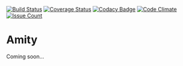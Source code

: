 [![Build Status](https://travis-ci.org/andela-akhenda/cp1a.svg?branch=develop)](https://travis-ci.org/andela-akhenda/cp1a)
[![Coverage Status](https://coveralls.io/repos/github/andela-akhenda/cp1a/badge.svg?branch=develop?update=2)](https://coveralls.io/github/andela-akhenda/cp1a?branch=develop)
[![Codacy Badge](https://api.codacy.com/project/badge/Grade/867bd5023ec34cf6973af2d12ccfba28)](https://www.codacy.com/app/joseph-akhenda/cp1a?utm_source=github.com&amp;utm_medium=referral&amp;utm_content=andela-akhenda/cp1a&amp;utm_campaign=Badge_Grade)
[![Code Climate](https://codeclimate.com/github/andela-akhenda/cp1a/badges/gpa.svg)](https://codeclimate.com/github/andela-akhenda/cp1a)
[![Issue Count](https://codeclimate.com/github/andela-akhenda/cp1a/badges/issue_count.svg)](https://codeclimate.com/github/andela-akhenda/cp1a)

# Amity

Coming soon...
